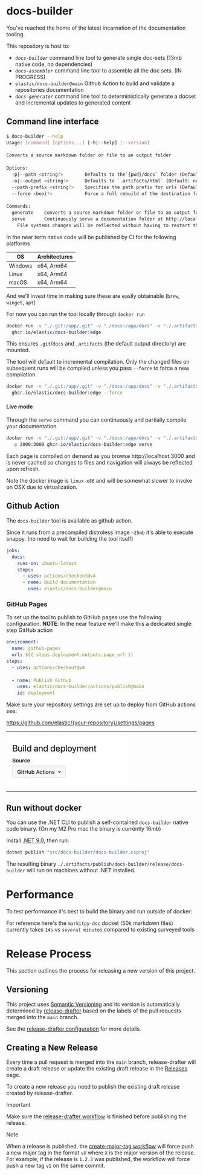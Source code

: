 # docs-builder

You've reached the home of the latest incarnation of the documentation tooling.

This repository is host to:

* *`docs-builder`* command line tool to generate single doc-sets (13mb native code, no dependencies)
* *`docs-assembler`* command line tool to assemble all the doc sets. (IN PROGRESS)
* `elastic/docs-builder@main` Github Action to build and validate a repositories documentation
* *`docs-generator`* command line tool to deterministically generate a docset and incremental updates to generated content

## Command line interface

```bash
$ docs-builder --help
Usage: [command] [options...] [-h|--help] [--version]

Converts a source markdown folder or file to an output folder

Options:
  -p|--path <string?>        Defaults to the`{pwd}/docs` folder (Default: null)
  -o|--output <string?>      Defaults to `.artifacts/html` (Default: null)
  --path-prefix <string?>    Specifies the path prefix for urls (Default: null)
  --force <bool?>            Force a full rebuild of the destination folder (Default: null)

Commands:
  generate    Converts a source markdown folder or file to an output folder
  serve       Continuously serve a documentation folder at http://localhost:3000.
    File systems changes will be reflected without having to restart the server.
```

In the near term native code will be published by CI for the following platforms

| OS       | Architectures |
|----------|---------------|
| Windows	 | x64, Arm64    |
| Linux	   | x64, Arm64    |
| macOS    | 	x64, Arm64   |

And we'll invest time in making sure these are easily obtainable (`brew`, `winget`, `apt`)

For now you can run the tool locally through `docker run`

```bash
docker run -v "./.git:/app/.git" -v "./docs:/app/docs" -v "./.artifacts:/app/.artifacts" \
  ghcr.io/elastic/docs-builder:edge
```

This ensures `.git`/`docs` and `.artifacts` (the default output directory) are mounted.

The tool will default to incremental compilation.
Only the changed files on subsequent runs will be compiled unless you pass `--force`
to force a new compilation.

```bash
docker run -v "./.git:/app/.git" -v "./docs:/app/docs" -v "./.artifacts:/app/.artifacts" \
  ghcr.io/elastic/docs-builder:edge --force
```

#### Live mode

Through the `serve` command you can continuously and partially compile your documentation.

```bash
docker run -v "./.git:/app/.git" -v "./docs:/app/docs" -v "./.artifacts:/app/.artifacts" \
  -p 3000:3000 ghcr.io/elastic/docs-builder:edge serve
```

Each page is compiled on demand as you browse http://localhost:3000 and is never cached so changes to files and
navigation will always be reflected upon refresh.

Note the docker image is `linux-x86` and will be somewhat slower to invoke on OSX due to virtualization.


## Github Action

The `docs-builder` tool is available as github action.

Since it runs from a precompiled distroless image `~25mb` it's able to execute snappy. (no need to wait for building the tool itself)


```yaml
jobs:
  docs:
    runs-on: ubuntu-latest
    steps:
      - uses: actions/checkout@v4
      - name: Build documentation
        uses: elastic/docs-builder@main
```



### GitHub Pages

To set up the tool to publish to GitHub pages use the following configuration.
**NOTE**: In the near feature we'll make this a dedicated single step GitHub action

```yaml
environment:
  name: github-pages
  url: ${{ steps.deployment.outputs.page_url }}
steps:
  - uses: actions/checkout@v4
    
  - name: Publish Github
    uses: elastic/docs-builder/actions/publish@main
    id: deployment
```

Make sure your repository settings are set up to deploy from GitHub actions see:

https://github.com/elastic/{your-repository}/settings/pages

---
![actions/publish/github-pages.png](actions/publish/github-pages.png)

---

## Run without docker

You can use the .NET CLI to publish a self-contained `docs-builder` native code
binary. (On my M2 Pro mac the binary is currently 16mb)

Install [.NET 9.0](https://dotnet.microsoft.com/en-us/download/dotnet/9.0), then run:

```bash
dotnet publish "src/docs-builder/docs-builder.csproj"
```

The resulting binary `./.artifacts/publish/docs-builder/release/docs-builder` will run on machines without .NET installed.

# Performance

To test performance it's best to build the binary and run outside of docker:

For reference here's the `markitpy-doc` docset (50k markdown files) currently takes `14s` vs `several minutes` compared to
existing surveyed tools

# Release Process

This section outlines the process for releasing a new version of this project.

## Versioning

This project uses [Semantic Versioning](https://semver.org/) and its version is
automatically determined by [release-drafter](https://github.com/release-drafter/release-drafter)
based on the labels of the pull requests merged into the `main` branch.

See the [release-drafter configuration](./.github/release-drafter.yml) for more details.

## Creating a New Release

Every time a pull request is merged into the `main` branch, release-drafter will
create a draft release or update the existing draft release in the [Releases](https://github.com/elastic/docs-builder/releases) page.

To create a new release you need to publish the existing draft release created by release-drafter.

> [!IMPORTANT]
> Make sure the [release-drafter workflow](https://github.com/elastic/docs-builder/actions/workflows/release-drafter.yml) is finished before publishing the release.

> [!NOTE]
> When a release is published, the [create-major-tag workflow](./.github/workflows/create-major-tag.yml)
> will force push a new major tag in the format `vX` where `X` is the major version of the release.
> For example, if the release is `1.2.3` was published, the workflow will force push a new tag `v1` on the same commit.
